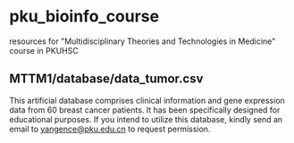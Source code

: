 # pku_bioinfo_course
resources for "Multidisciplinary Theories and Technologies in Medicine" course in PKUHSC
## MTTM1/database/data_tumor.csv
This artificial database comprises clinical information and gene expression data from 60 breast cancer patients. 
It has been specifically designed for educational purposes. 
If you intend to utilize this database, kindly send an email to yangence@pku.edu.cn to request permission.
